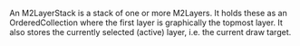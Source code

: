 An M2LayerStack is a stack of one or more M2Layers. It holds these as an OrderedCollection where the first layer is graphically the topmost layer. It also stores the currently selected (active) layer, i.e. the current draw target.
